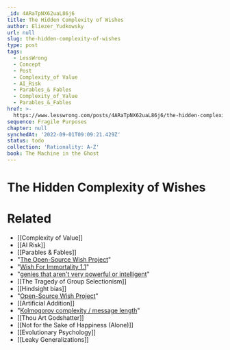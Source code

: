 ```yaml
---
_id: 4ARaTpNX62uaL86j6
title: The Hidden Complexity of Wishes
author: Eliezer_Yudkowsky
url: null
slug: the-hidden-complexity-of-wishes
type: post
tags:
  - LessWrong
  - Concept
  - Post
  - Complexity_of Value
  - AI_Risk
  - Parables_& Fables
  - Complexity_of_Value
  - Parables_&_Fables
href: >-
  https://www.lesswrong.com/posts/4ARaTpNX62uaL86j6/the-hidden-complexity-of-wishes
sequence: Fragile Purposes
chapter: null
synchedAt: '2022-09-01T09:09:21.429Z'
status: todo
collection: 'Rationality: A-Z'
book: The Machine in the Ghost
---
```


# The Hidden Complexity of Wishes


# Related

- [[Complexity of Value]]
- [[AI Risk]]
- [[Parables & Fables]]
- "[The Open-Source Wish Project](http://homeonthestrange.com/phpBB2/viewforum.php?f=4)"
- "[Wish For Immortality 1.1](http://homeonthestrange.com/phpBB2/viewtopic.php?t=95)"
- "[genies that aren't very powerful or intelligent](/lw/l8/conjuring_an_evolution_to_serve_you/)"
- [[The Tragedy of Group Selectionism]]
- [[Hindsight bias]]
- "[Open-Source Wish Project](http://homeonthestrange.com/phpBB2/viewforum.php?f=4)"
- [[Artificial Addition]]
- "[Kolmogorov complexity / message length](/lw/jp/occams_razor/)"
- [[Thou Art Godshatter]]
- [[Not for the Sake of Happiness (Alone)]]
- [[Evolutionary Psychology]]
- [[Leaky Generalizations]]
